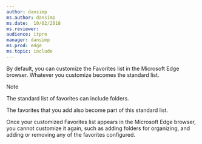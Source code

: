 ```yaml
---
author: dansimp
ms.author: dansimp
ms.date:  10/02/2018
ms.reviewer: 
audience: itpro
manager: dansimp
ms.prod: edge
ms.topic: include
---
```


By default, you can customize the Favorites list in the Microsoft Edge browser. Whatever you customize becomes the standard list.

> [!NOTE]
> The standard list of favorites can include folders.

The favorites that you add also become part of this standard list.

Once your customized Favorites list appears in the Microsoft Edge browser, you cannot customize it again, such as adding folders for organizing, and adding or removing any of the favorites configured.
